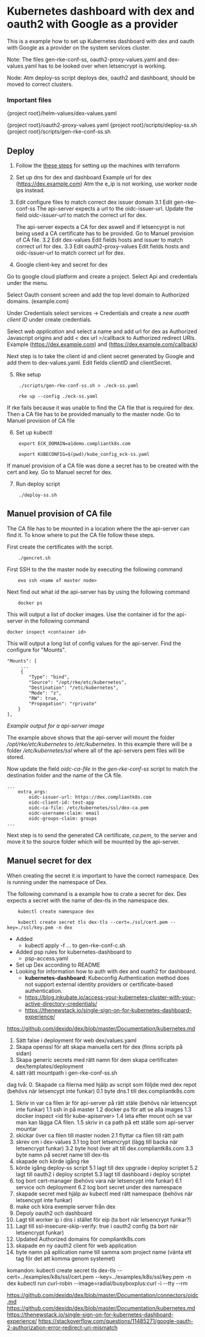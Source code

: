 <h1>Kubernetes dashboard with dex and oauth2 with Google as a provider</h1>

This is a example how to set up Kubernetes dashboard with dex and oauth with Google as a provider on the system services cluster.

Note: The files gen-rke-conf-ss, oauth2-proxy-values.yaml and dex-values.yaml has to be looked over when letsencrypt is working.

Node: Atm deploy-ss script deploys dex, oauth2 and dashboard, should be moved to correct clusters.

<h3>Important files</h3>
{project root}/helm-values/dex-values.yaml

{project root}/oauth2-proxy-values.yaml
{project root}/scripts/deploy-ss.sh
{project root}/scripts/gen-rke-conf-ss.sh

<h2>Deploy</h2>

1. Follow the [these steps](https://bitbucket.org/elastisys/a1-demo/src/master/terraform/) for setting up the machines with terraform

2. Set up dns for dex and dashboard
Example url for dex (https://dex.example.com)
Atm the e_ip is not working, use worker node ips instead.

3. Edit configure files to match correct dex issuer domain
3.1 Edit gen-rke-conf-ss
    The api-server expects a url to the oidc-issuer-url. Update the field <i>oidc-issuer-url</i> to match the correct url for dex.

    The api-server expects a CA for dex aswell and if letsencyrpt is not being used a CA certificate has to be provided. Go to Manuel provision of CA file.
3.2 Edit dex-values 
    Edit fields hosts and issuer to match correct url for dex. 
3.3 Edit oauth2-proxy-values
    Edit fields hosts and oidc-issuer-url to match correct url for dex.
    
4. Google client-key and secret for dex

Go to google cloud platform and create a project. Select Api and credentials under the menu.

Select Oauth consent screen and add the top level domain to Authorized domains. (example.com) 

Under Credentials select services -> Credentials and create a <i>new ouath client ID</i> under create credentials. 

Select <i>web application</i> and select a name and add url for dex as  Authorized Javascript origins and add < dex url >/callback to Authorized redirect URIs. Example (https://dex.example.com) and (https://dex.example.com/callback)

Next step is to take the client id and client secret generated by Google and add them to dex-values.yaml. Edit fields clientID and clientSecret.

5. Rke setup

        ./scripts/gen-rke-conf-ss.sh > ./eck-ss.yaml

        rke up --config ./eck-ss.yaml

If rke fails because it was unable to find the CA file that is required for dex. Then a CA file has to be provided manually to the master node. Go to Manuel provision of CA file

6. Set up kubectl

        export ECK_DOMAIN=a1demo.compliantk8s.com

        export KUBECONFIG=$(pwd)/kube_config_eck-ss.yaml

If manuel provision of a CA file was done a secret has to be created with the cert and key. Go to Manuel secret for dex.

7. Run deploy script

        ./deploy-ss.sh
 

<h2>Manuel provision of CA file</h2>

The CA file has to be mounted in a location where the the api-server can find it. To know where to put the CA file follow these steps.

First create the certificates with the script.

        ./gencret.sh

First SSH to the the master node by executing the following command

        exo ssh <name of master node>

Next find out what id the api-server has by using the following command

        docker ps

This will output a list of docker images. Use the container id for the api-server in the following command

    docker inspect <container id>

This will output a long list of config values for the api-server. Find the configure for "Mounts".

    "Mounts": [     
         ...
         {
            "Type": "bind",
            "Source": "/opt/rke/etc/kubernetes",
            "Destination": "/etc/kubernetes",
            "Mode": "z",
            "RW": true,
            "Propagation": "rprivate"
        }
    ],
<i>Example output for a api-server image</i>

The example above shows that the api-server will mount the folder <i>/opt/rke/etc/kubernetes</i> to <i>/etc/kubernetes</i>. In this example there will be a folder <i>/etc/kubernetes/ssl</i> where all of the api-servers pem files will be stored.

Now update the field <i>oidc-ca-file</i> in the <i>gen-rke-conf-ss</i> script to match the destination folder and the name of the CA file.

    ...
        extra_args:
            oidc-issuer-url: https://dex.compliantk8s.com
            oidc-client-id: test-app
            oidc-ca-file: /etc/kubernetes/ssl/dex-ca.pem
            oidc-username-claim: email
            oidc-groups-claim: groups
    ...

Next step is to send the generated CA certificate, <i>ca.pem</i>, to the server and move it to the source folder which will be mounted by the api-server.

<h2>Manuel secret for dex</h2>

When creating the secret it is important to have the correct namespace. Dex is running under the namespace of Dex.

The following command is a example how to crate a secret for dex. Dex expects a secret with the name of dex-tls in the namespace dex.

        kubectl create namespace dex

        kubectl create secret tls dex-tls --cert=./ssl/cert.pem --key=./ssl/key.pem -n dex



* Added 
    * kubectl apply -f ... to gen-rke-conf-c.sh
* Added psp rules for kubernetes-dashboard to 
    * psp-access.yaml
* Set up Dex according to README
* Looking for information how to auth with dex and ouath2 for dashboard.
    * <b>kubernetes-dashboard</b>: Kubeconfig Authentication method does not support external identity providers or certificate-based authentication.
    * https://blog.inkubate.io/access-your-kubernetes-cluster-with-your-active-directory-credentials/
    * https://thenewstack.io/single-sign-on-for-kubernetes-dashboard-experience/
    

https://github.com/dexidp/dex/blob/master/Documentation/kubernetes.md

1. Sätt false i deployment för web dex/values.yaml
2. Skapa openssl för att skapa manuella cert för dex (finns scripts på sidan)
3. Skapa generic secrets med rätt namn för dem skapa certificaten dex/templates/deployment
4. sätt rätt mountpath i gen-rke-conf-ss.sh

dag två:
0. Skapade ca filerna med hjälp av script som följde med dex repot (behövs när letsencypt inte funkar)
0.1 byte dns.1 till dex.compliantk8s.com
1. Skriv in var ca filen är för api-server på rätt stäle (behövs när letsencypt inte funkar)
1.1 ssh in på master
1.2 docker ps för att se alla images
1.3 docker inspect <id för kube-apiserver>
1.4 leta efter mount och se var man kan lägga CA filen.
1.5 skriv in ca path på ett ställe som api-server mountar
2. skickar över ca filen till master noden
2.1 flyttar ca filen till rätt path
3. skrev om i dex-values 
3.1 tog bort letsencrypt (lägg till backa när letsencrypt funkar)
3.2 byte host över alt till dex.compliantk8s.com
3.3 byte namn på secret name till dex-tls
4. skapade och körde igång rke
5. körde igång deploy-ss script
5.1 lagt till dex upgrade i deploy scriptet
5.2 lagt till oauth2 i deploy scriptet
5.3 lagt till dashboard i deploy scriptet
6. tog bort cert-manager (behövs vara när letsencypt inte funkar)
6.1 service och deployment
6.2 tog bort secret under dex namespace
7. skapade secret med hjälp av kubectl med rätt namespace (behövs när letsencypt inte funkar)
8. make och köra exemple server från dex 
9. Depoly oauth2 och dashboard
10. Lagt till worker ip i dns i stället för eip (ta bort när letsencrypt funkar?)
11. Lagt till ssl-insecure-skip-verify: true i oauth2 config (ta bort när letsencrypt funkar)
12. Updated Authorized domains för compliantk8s.com
13. skapade en ny oauth2 client för web application
14. byte namn på apllication name till samma som project name (vänta ett tag för det att komma genom systemet)

komandon:
kubectl create secret tls dex-tls --cert=../examples/k8s/ssl/cert.pem --key=../examples/k8s/ssl/key.pem -n dex
kubectl run curl-robin --image=radial/busyboxplus:curl -i --tty --rm


https://github.com/dexidp/dex/blob/master/Documentation/connectors/oidc.md
https://github.com/dexidp/dex/blob/master/Documentation/kubernetes.md
https://thenewstack.io/single-sign-on-for-kubernetes-dashboard-experience/
https://stackoverflow.com/questions/11485271/google-oauth-2-authorization-error-redirect-uri-mismatch



